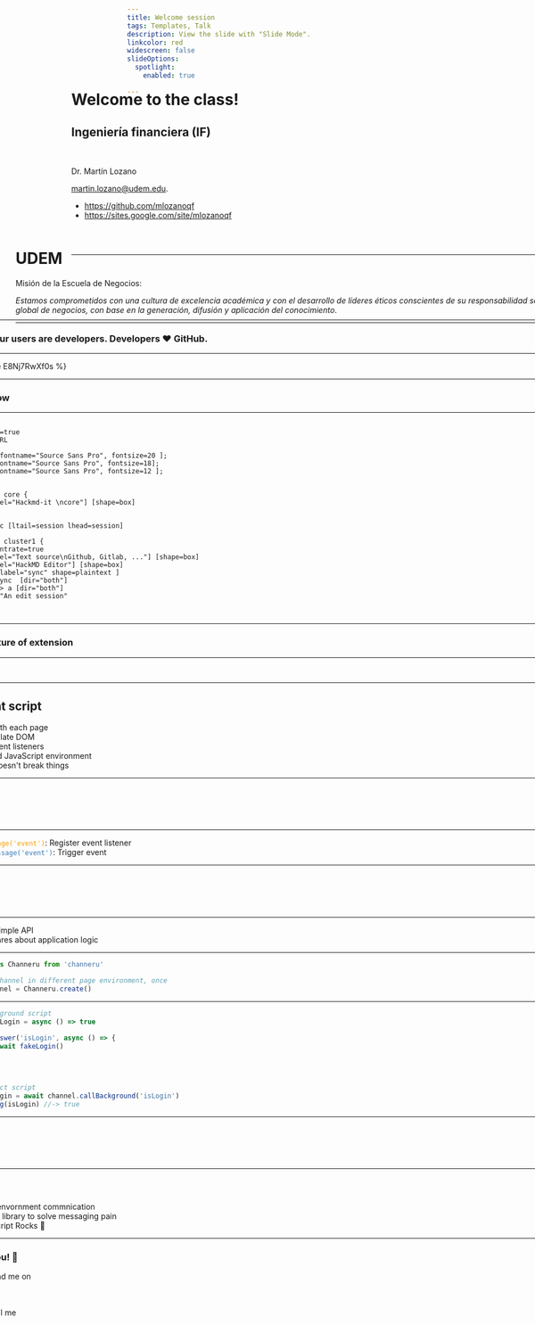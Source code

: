 ```yaml
---
title: Welcome session
tags: Templates, Talk
description: View the slide with "Slide Mode".
linkcolor: red
widescreen: false
slideOptions:
  spotlight:
    enabled: true

---
```

<!-- .slide: data-background="https://i.imgur.com/8rWMxe4.jpg" data-background-color="#0E0047" data-background-opacity="0.5"-->

<div style="margin-left:-100px; margin-top:-50px; width:1150px">

# Welcome to the class!

<!-- Put the link to this slide here so people can follow ![](https://cdn.jsdelivr.net/npm/simple-icons@3.0.1/icons/github.svg =30x30)-->

## Ingeniería financiera (IF)
<br/>

Dr. Martín Lozano 

<a href='mailto:martin.lozano@udem.edu' style='color: orange;'>martin.lozano@udem.edu</a>.

* <a href="https://github.com/mlozanoqf" style="color: orange;">https://github.com/mlozanoqf</a>
* <a href="https://sites.google.com/site/mlozanoqf" style="color: orange;">https://sites.google.com/site/mlozanoqf</a>
<br/>
<div style="text-align: right"> Fall 2021 </div>

---

<!-- .slide: data-background="https://i.imgur.com/8rWMxe4.jpg" data-background-color="#0E0047" data-background-opacity="0.5"-->
<!-- .slide: data-transition="concave" -->
<div style="margin-left:-100px; margin-top:-50px; width:1150px">

# UDEM

Misión de la Escuela de Negocios: 

*Estamos comprometidos con una cultura de excelencia académica y con el desarrollo de líderes éticos conscientes de su responsabilidad social, dentro de un entorno global de negocios, con base en la generación, difusión y aplicación del conocimiento*.

---

<!-- .slide: data-background="https://i.imgur.com/M2lCepI.jpg" data-background-color="#0E0047" data-background-opacity="0.5"-->
<!-- .slide: data-transition="concave" -->
<div style="margin-left:-100px; margin-top:-50px; width:1150px">

![](https://memegenerator.net/img/instances/66363186.jpg)

---

### 70% of our users are developers. Developers :heart: GitHub.

---

{%youtube E8Nj7RwXf0s %}

---

### Usage flow

---


```graphviz
digraph {
  compound=true
  rankdir=RL

  graph [ fontname="Source Sans Pro", fontsize=20 ];
  node [ fontname="Source Sans Pro", fontsize=18];
  edge [ fontname="Source Sans Pro", fontsize=12 ];


  subgraph core {
    c [label="Hackmd-it \ncore"] [shape=box]
  }
  
  c -> sync [ltail=session lhead=session]

  subgraph cluster1 {
     concentrate=true
    a [label="Text source\nGithub, Gitlab, ..."] [shape=box]
    b [label="HackMD Editor"] [shape=box]
    sync [label="sync" shape=plaintext ]
    b -> sync  [dir="both"]
    sync -> a [dir="both"]
    label="An edit session"
  }
}
```

---

### Architecture of extension

---
![](https://i.imgur.com/ij69tPh.png)

---

## Content script

- Bind with each page
- Manipulate DOM
- Add event listeners
- Isolated JavaScript environment
  - It doesn't break things

---

# :fork_and_knife: 

---

<style>
code.blue {
  color: #337AB7 !important;
}
code.orange {
  color: #F7A004 !important;
}
</style>

- <code class="orange">onMessage('event')</code>: Register event listener
- <code class="blue">sendMessage('event')</code>: Trigger event

---

# :bulb: 

---

- Dead simple API
- Only cares about application logic

---

```typescript
import * as Channeru from 'channeru'

// setup channel in different page environment, once
const channel = Channeru.create()
```

---

```typescript
// in background script
const fakeLogin = async () => true

channel.answer('isLogin', async () => {
  return await fakeLogin()
})
```

<br>

```typescript
// in inject script
const isLogin = await channel.callBackground('isLogin')
console.log(isLogin) //-> true
```

---

# :100: :muscle: :tada:

---

### Wrap up

- Cross envornment commnication
- A small library to solve messaging pain
- TypeScript Rocks :tada: 

---

### Thank you! :sheep: 

You can find me on

- GitHub
- Twitter
- or email me
